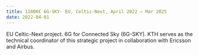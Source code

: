 ```yaml
---
title: 1100K€ 6G-SKY- EU, Celtic-Next, April 2022 – Mar 2025
date: 2022-04-01
---
```


 EU Celtic-Next project. 6G for Connected Sky (6G-SKY). KTH serves as the technical coordinator of this strategic project in collaboration with Ericsson and Airbus. 

<!--more-->


